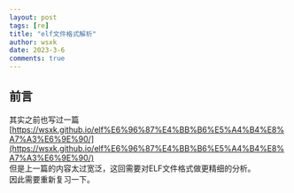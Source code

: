 ```yaml
---
layout: post
tags: [re]
title: "elf文件格式解析"
author: wsxk
date: 2023-3-6
comments: true
---
```



## 前言<br>
其实之前也写过一篇[https://wsxk.github.io/elf%E6%96%87%E4%BB%B6%E5%A4%B4%E8%A7%A3%E6%9E%90/](https://wsxk.github.io/elf%E6%96%87%E4%BB%B6%E5%A4%B4%E8%A7%A3%E6%9E%90/)<br>
但是上一篇的内容太过宽泛，这回需要对ELF文件格式做更精细的分析。<br>
因此需要重新复习一下。<br>

